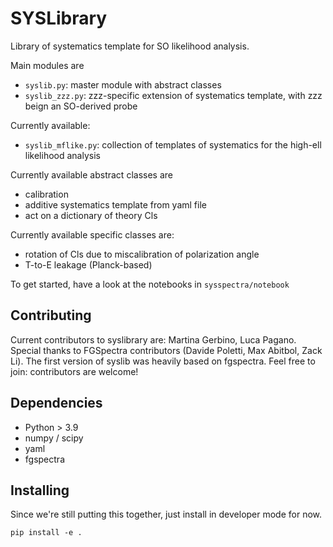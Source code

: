 # SYSLibrary

Library of systematics template for SO likelihood analysis.

Main modules are
* `syslib.py`: master module with abstract classes
* `syslib_zzz.py`: zzz-specific extension of systematics template, with zzz beign an SO-derived probe

Currently available:
* `syslib_mflike.py`: collection of templates of systematics for the high-ell likelihood analysis

Currently available abstract classes are
* calibration
* additive systematics template from yaml file
* act on a dictionary of theory Cls

Currently available specific classes are:
* rotation of Cls due to miscalibration of polarization angle
* T-to-E leakage (Planck-based)

To get started, have a look at the notebooks in `sysspectra/notebook`

## Contributing
Current contributors to syslibrary are: Martina Gerbino, Luca Pagano. Special thanks to FGSpectra contributors (Davide Poletti, Max Abitbol, Zack Li). The first version of syslib was heavily based on fgspectra. Feel free to join: contributors are welcome!

## Dependencies
* Python > 3.9
* numpy / scipy
* yaml
* fgspectra

## Installing
Since we're still putting this together, just install in developer mode for now.

```
pip install -e .
```

